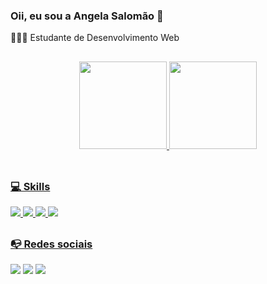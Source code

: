 ### Oii, eu sou a Angela Salomão 👋

👩🏻‍💻 Estudante de Desenvolvimento Web
##
<div align="center">
  <a href="https://github.com/angelasalomao">
  <img height="140em" src="https://github-readme-stats.vercel.app/api?username=angelasalomao&show_icons=true&theme=dracula&include_all_commits=true&count_private=true"/>
  <img height="140em" src="https://github-readme-stats.vercel.app/api/top-langs/?username=angelasalomao&layout=compact&langs_count=7&theme=dracula"/>
</div>
<div style="display: inline_block"><br>  
  
  ## 
  
  ### 💻 Skills
  <img src="https://img.shields.io/badge/Shell_Script-121011?style=for-the-badge&logo=gnu-bash&logoColor=white">
  <img src="https://img.shields.io/badge/HTML5-E34F26?style=for-the-badge&logo=html5&logoColor=white">
  <img src="https://img.shields.io/badge/CSS3-1572B6?style=for-the-badge&logo=css3&logoColor=white">
  <img src="https://img.shields.io/badge/JavaScript-F7DF1E?style=for-the-badge&logo=javascript&logoColor=black">
</div>
  
  ##
  
  ### 📭 Redes sociais  
<div>
  <a href="https://www.linkedin.com/in/angela-salomao/" target="_blank"><img src="https://img.shields.io/badge/-LinkedIn-%230077B5?style=for-the-badge&logo=linkedin&logoColor=white" target="_blank"></a>
  <a href="https://www.instagram.com/angelasalomao_/" target="_blank"><img src="https://img.shields.io/badge/-Instagram-%23E4405F?style=for-the-badge&logo=instagram&logoColor=white" target="_blank"></a>
  <a href = "https://twitter.com/angelasalomao_"><img src="https://img.shields.io/badge/Twitter-1DA1F2?style=for-the-badge&logo=twitter&logoColor=white" target="_blank"></a>
  
